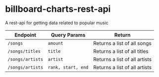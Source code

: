 # billboard-charts-rest-api
A rest-api for getting data related to popular music

| Endpoint         | Query Params        | Return                         |
|------------------|---------------------|--------------------------------|
| `/songs`         | `amount`            | Returns a list of all songs    |
| `/songs/titles`  |  `title`            | Returns a list of all titles   |
| `/songs/artists` |  `artist`           | Returns a list of all artists  |
| `/songs/artists` |  `rank, start, end` | Returns a list of all artists  | 

